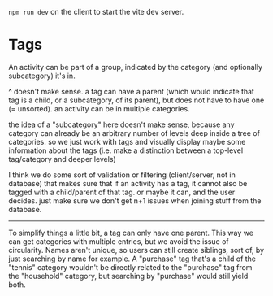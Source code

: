 `npm run dev` on the client to start the vite dev server.

# Tags
An activity can be part of a group, indicated by the category (and optionally
subcategory) it's in. 

^ doesn't make sense. a tag can have a parent (which would indicate that tag is
a child, or a subcategory, of its parent), but does not have to have one (=
unsorted). an activity can be in multiple categories. 

the idea of a "subcategory" here doesn't make sense, because any category can
already be an arbitrary number of levels deep inside a tree of categories. so we
just work with tags and visually display maybe some information about the tags
(i.e. make a distinction between a top-level tag/category and deeper levels)

I think we do some sort of validation or filtering (client/server, not in
database) that makes sure that if an activity has a tag, it cannot also be
tagged with a child/parent of that tag. or maybe it can, and the user decides.
just make sure we don't get n+1 issues when joining stuff from the database.

---

To simplify things a little bit, a tag can only have one parent. This way we can
get categories with multiple entries, but we avoid the issue of circularity.
Names aren't unique, so users can still create siblings, sort of, by just
searching by name for example. A "purchase" tag that's a child of the "tennis"
category wouldn't be directly related to the "purchase" tag from the "household"
category, but searching by "purchase" would still yield both.